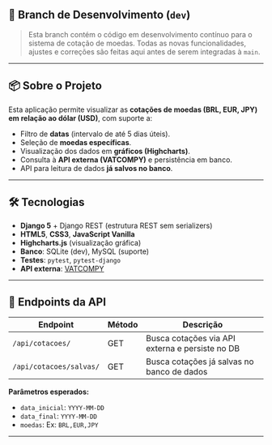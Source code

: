 ## 🚧 Branch de Desenvolvimento (`dev`)

> Esta branch contém o código em desenvolvimento contínuo para o sistema de cotação de moedas. Todas as novas funcionalidades, ajustes e correções são feitas aqui antes de serem integradas à `main`.

---

## 📦 Sobre o Projeto

Esta aplicação permite visualizar as **cotações de moedas (BRL, EUR, JPY) em relação ao dólar (USD)**, com suporte a:

- Filtro de **datas** (intervalo de até 5 dias úteis).
- Seleção de **moedas específicas**.
- Visualização dos dados em **gráficos (Highcharts)**.
- Consulta à **API externa (VATCOMPY)** e persistência em banco.
- API para leitura de dados **já salvos no banco**.

---

## 🛠 Tecnologias

- **Django 5** + Django REST (estrutura REST sem serializers)
- **HTML5**, **CSS3**, **JavaScript Vanilla**
- **Highcharts.js** (visualização gráfica)
- **Banco**: SQLite (dev), MySQL (suporte)
- **Testes**: `pytest`, `pytest-django`
- **API externa**: [VATCOMPY](https://www.vatcomply.com/documentation)

---

## 📌 Endpoints da API

| Endpoint                      | Método | Descrição                                         |
|------------------------------|--------|---------------------------------------------------|
| `/api/cotacoes/`             | GET    | Busca cotações via API externa e persiste no DB   |
| `/api/cotacoes/salvas/`      | GET    | Busca cotações já salvas no banco de dados        |

**Parâmetros esperados:**

- `data_inicial`: `YYYY-MM-DD`
- `data_final`: `YYYY-MM-DD`
- `moedas`: Ex: `BRL,EUR,JPY`

---
